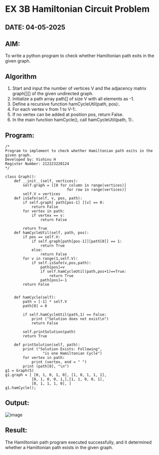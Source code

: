 # EX 3B Hamiltonian Circuit Problem
## DATE: 04-05-2025
## AIM:
To write a python program to check whether Hamiltonian path exits in the given graph.

## Algorithm
1. Start and input the number of vertices V and the adjacency matrix graph[][] of the given undirected graph.
2. Initialize a path array path[] of size V with all elements as -1.
3. Define a recursive function hamCycleUtil(path, pos):.
4. For each vertex v from 1 to V-1:.
5. If no vertex can be added at position pos, return False.
6. In the main function hamCycle(), call hamCycleUtil(path, 1):.

## Program:
```
/*
Program to implement to check whether Hamiltonian path exits in the given graph.
Developed by: Vishinu H
Register Number: 212223220124 
*/

class Graph():
    def __init__(self, vertices):
        self.graph = [[0 for column in range(vertices)]
                            for row in range(vertices)]
        self.V = vertices
    def isSafe(self, v, pos, path):
        if self.graph[ path[pos-1] ][v] == 0:
            return False
        for vertex in path:
            if vertex == v:
                return False
 
        return True
    def hamCycleUtil(self, path, pos):
        if pos == self.V:
            if self.graph[path[pos-1]][path[0]] == 1:
                return True
            else:
                return False
        for v in range(1,self.V):
            if self.isSafe(v,pos,path):
                path[pos]=v
                if self.hamCycleUtil(path,pos+1)==True:
                    return True
                path[pos]=-1
        return False
        
 
    def hamCycle(self):
        path = [-1] * self.V
        path[0] = 0
 
        if self.hamCycleUtil(path,1) == False:
            print ("Solution does not exist\n")
            return False
 
        self.printSolution(path)
        return True
 
    def printSolution(self, path):
        print ("Solution Exists: Following",
                 "is one Hamiltonian Cycle")
        for vertex in path:
            print (vertex, end = " ")
        print (path[0], "\n")
g1 = Graph(5)
g1.graph = [ [0, 1, 0, 1, 0], [1, 0, 1, 1, 1],
            [0, 1, 0, 0, 1,],[1, 1, 0, 0, 1],
            [0, 1, 1, 1, 0], ]
g1.hamCycle();
```

## Output:
![image](https://github.com/user-attachments/assets/e9d725b0-bc88-46de-b301-a23dc040cb47)



## Result:
The Hamiltonian path program executed successfully, and it determined whether a Hamiltonian path exists in the given graph.
